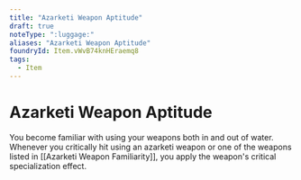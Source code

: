 ```yaml
---
title: "Azarketi Weapon Aptitude"
draft: true
noteType: ":luggage:"
aliases: "Azarketi Weapon Aptitude"
foundryId: Item.vWvB74knHEraemq8
tags:
  - Item
---
```


# Azarketi Weapon Aptitude

You become familiar with using your weapons both in and out of water. Whenever you critically hit using an azarketi weapon or one of the weapons listed in [[Azarketi Weapon Familiarity]], you apply the weapon's critical specialization effect.
